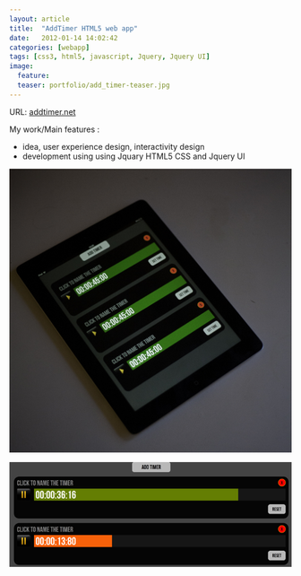```yaml
---
layout: article
title:  "AddTimer HTML5 web app"
date:   2012-01-14 14:02:42
categories: [webapp]
tags: [css3, html5, javascript, Jquery, Jquery UI]
image:
  feature:
  teaser: portfolio/add_timer-teaser.jpg
---
```


URL: [addtimer.net](http://addtimer.net/)

My work/Main features :

- idea, user experience design, interactivity design
- development using using Jquary HTML5 CSS and Jquery UI

![TalkTalk TV Tribes quiz screen 1](/images/portfolio/add_timer-1.jpg "TalkTalk TV Tribes quiz screen 1")

![TalkTalk TV Tribes quiz screen 2](/images/portfolio/add_timer-2.jpg "TalkTalk TV Tribes quiz screen 2")
